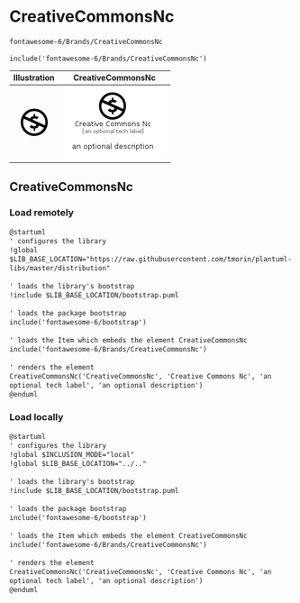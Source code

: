 # CreativeCommonsNc


```text
fontawesome-6/Brands/CreativeCommonsNc
```

```text
include('fontawesome-6/Brands/CreativeCommonsNc')
```



| Illustration | CreativeCommonsNc |
| :---: | :---: |
| ![illustration for Illustration](../../fontawesome-6/Brands/CreativeCommonsNc.png) | ![illustration for CreativeCommonsNc](../../fontawesome-6/Brands/CreativeCommonsNc.Local.png) |




## CreativeCommonsNc

### Load remotely
```plantuml
@startuml
' configures the library
!global $LIB_BASE_LOCATION="https://raw.githubusercontent.com/tmorin/plantuml-libs/master/distribution"

' loads the library's bootstrap
!include $LIB_BASE_LOCATION/bootstrap.puml

' loads the package bootstrap
include('fontawesome-6/bootstrap')

' loads the Item which embeds the element CreativeCommonsNc
include('fontawesome-6/Brands/CreativeCommonsNc')

' renders the element
CreativeCommonsNc('CreativeCommonsNc', 'Creative Commons Nc', 'an optional tech label', 'an optional description')
@enduml
```

### Load locally
```plantuml
@startuml
' configures the library
!global $INCLUSION_MODE="local"
!global $LIB_BASE_LOCATION="../.."

' loads the library's bootstrap
!include $LIB_BASE_LOCATION/bootstrap.puml

' loads the package bootstrap
include('fontawesome-6/bootstrap')

' loads the Item which embeds the element CreativeCommonsNc
include('fontawesome-6/Brands/CreativeCommonsNc')

' renders the element
CreativeCommonsNc('CreativeCommonsNc', 'Creative Commons Nc', 'an optional tech label', 'an optional description')
@enduml
```

